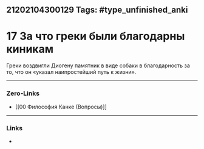 21202104300129
Tags: #type_unfinished_anki 
---
# 17 За что греки были благодарны киникам

Греки воздвигли Диогену памятник в виде собаки в благодарность за то, что он «указал наипростейший путь к жизни».

---
### Zero-Links
- [[00 Философия Канке (Вопросы)]]
---
### Links
-